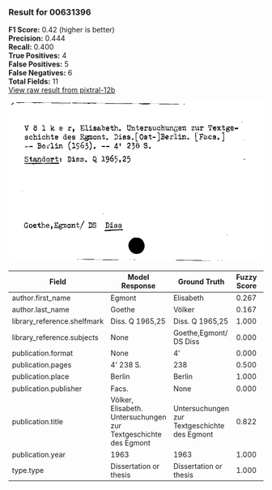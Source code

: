 ### Result for 00631396
**F1 Score:** 0.42 (higher is better)<br>**Precision:** 0.444<br>**Recall:** 0.400<br>**True Positives:** 4<br>**False Positives:** 5<br>**False Negatives:** 6<br>**Total Fields:** 11<br>[View raw result from pixtral-12b](https://github.com/RISE-UNIBAS/humanities_data_benchmark/blob/main/results/2025-10-01/T0186/request_T0186_00631396.json)

<img src="https://github.com/RISE-UNIBAS/humanities_data_benchmark/blob/main/benchmarks/zettelkatalog/images/00631396.jpg?raw=true" alt="00631396" width="600px">

| Field | Model Response | Ground Truth | Fuzzy Score | Match |
|-------|----------------|--------------|-------------|-------|
| author.first_name | Egmont | Elisabeth | 0.267 | ❌ |
| author.last_name | Goethe | Völker | 0.167 | ❌ |
| library_reference.shelfmark | Diss. Q 1965,25 | Diss. Q 1965,25 | 1.000 | ✅ |
| library_reference.subjects | None | Goethe,Egmont/ DS Diss | 0.000 | ❌ |
| publication.format | None | 4' | 0.000 | ❌ |
| publication.pages | 4' 238 S. | 238 | 0.500 | ❌ |
| publication.place | Berlin | Berlin | 1.000 | ✅ |
| publication.publisher | Facs. | None | 0.000 | ❌ |
| publication.title | Völker, Elisabeth. Untersuchungen zur Textgeschichte des Egmont | Untersuchungen zur Textgeschichte des Egmont | 0.822 | ❌ |
| publication.year | 1963 | 1963 | 1.000 | ✅ |
| type.type | Dissertation or thesis | Dissertation or thesis | 1.000 | ✅ |
